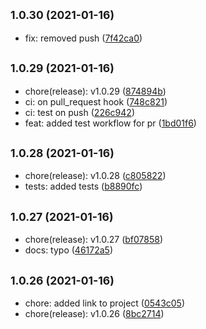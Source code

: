 ## <small>1.0.30 (2021-01-16)</small>

* fix: removed push ([7f42ca0](https://github.com/simonecorsi/mawesome/commit/7f42ca0))



## <small>1.0.29 (2021-01-16)</small>

* chore(release): v1.0.29 ([874894b](https://github.com/simonecorsi/mawesome/commit/874894b))
* ci: on pull_request hook ([748c821](https://github.com/simonecorsi/mawesome/commit/748c821))
* ci: test on push ([226c942](https://github.com/simonecorsi/mawesome/commit/226c942))
* feat: added test workflow for pr ([1bd01f6](https://github.com/simonecorsi/mawesome/commit/1bd01f6))



## <small>1.0.28 (2021-01-16)</small>

* chore(release): v1.0.28 ([c805822](https://github.com/simonecorsi/mawesome/commit/c805822))
* tests: added tests ([b8890fc](https://github.com/simonecorsi/mawesome/commit/b8890fc))



## <small>1.0.27 (2021-01-16)</small>

* chore(release): v1.0.27 ([bf07858](https://github.com/simonecorsi/mawesome/commit/bf07858))
* docs: typo ([46172a5](https://github.com/simonecorsi/mawesome/commit/46172a5))



## <small>1.0.26 (2021-01-16)</small>

* chore: added link to project ([0543c05](https://github.com/simonecorsi/mawesome/commit/0543c05))
* chore(release): v1.0.26 ([8bc2714](https://github.com/simonecorsi/mawesome/commit/8bc2714))



